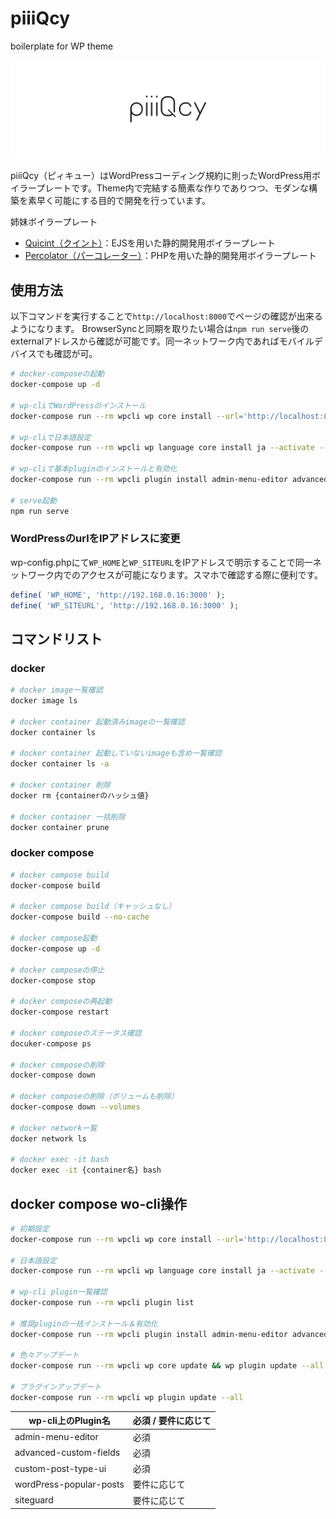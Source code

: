 # piiiQcy
boilerplate for WP theme

![logo](docs/assets/images/logo.png)

piiiQcy（ピィキュー）はWordPressコーディング規約に則ったWordPress用ボイラープレートです。Theme内で完結する簡素な作りでありつつ、モダンな構築を素早く可能にする目的で開発を行っています。

姉妹ボイラープレート
- [Quicint（クイント）](https://github.com/TsubasaHiga/Quicint)：EJSを用いた静的開発用ボイラープレート
- [Percolator（パーコレーター）](https://github.com/TsubasaHiga/Percolator)：PHPを用いた静的開発用ボイラープレート

## 使用方法

以下コマンドを実行することで`http://localhost:8000`でページの確認が出来るようになります。
BrowserSyncと同期を取りたい場合は`npm run serve`後のexternalアドレスから確認が可能です。同一ネットワーク内であればモバイルデバイスでも確認が可。

``` bash
# docker-composeの起動
docker-compose up -d

# wp-cliでWordPressのインストール
docker-compose run --rm wpcli wp core install --url='http://localhost:8000' --title='test' --admin_user='test' --admin_password='test' --admin_email='info@example.com' --allow-root

# wp-cliで日本語設定
docker-compose run --rm wpcli wp language core install ja --activate --allow-root

# wp-cliで基本pluginのインストールと有効化
docker-compose run --rm wpcli plugin install admin-menu-editor advanced-custom-fields custom-post-type-ui --activate --allow-root

# serve起動
npm run serve
```

### WordPressのurlをIPアドレスに変更

wp-config.phpにて`WP_HOME`と`WP_SITEURL`をIPアドレスで明示することで同一ネットワーク内でのアクセスが可能になります。スマホで確認する際に便利です。

``` php
define( 'WP_HOME', 'http://192.168.0.16:3000' );
define( 'WP_SITEURL', 'http://192.168.0.16:3000' );
```

## コマンドリスト

### docker

``` bash
# docker image一覧確認
docker image ls

# docker container 起動済みimageの一覧確認
docker container ls

# docker container 起動していないimageも含め一覧確認
docker container ls -a

# docker container 削除
docker rm {containerのハッシュ値}

# docker container 一括削除
docker container prune
```

### docker compose

``` bash
# docker compose build
docker-compose build

# docker compose build（キャッシュなし）
docker-compose build --no-cache

# docker compose起動
docker-compose up -d

# docker composeの停止
docker-compose stop

# docker composeの再起動
docker-compose restart

# docker composeのステータス確認
docuker-compose ps

# docker composeの削除
docker-compose down

# docker composeの削除（ボリュームも削除）
docker-compose down --volumes

# docker network一覧
docker network ls

# docker exec -it bash
docker exec -it {container名} bash
```

## docker compose wo-cli操作

``` bash
# 初期設定
docker-compose run --rm wpcli wp core install --url='http://localhost:8000' --title='test' --admin_user='test' --admin_password='test' --admin_email='info@example.com' --allow-root

# 日本語設定
docker-compose run --rm wpcli wp language core install ja --activate --allow-root

# wp-cli plugin一覧確認
docker-compose run --rm wpcli plugin list

# 推奨pluginの一括インストール＆有効化
docker-compose run --rm wpcli plugin install admin-menu-editor advanced-custom-fields custom-post-type-ui --activate --allow-root 

# 色々アップデート
docker-compose run --rm wpcli wp core update && wp plugin update --all && wp theme update --all && wp core language update

# プラグインアップデート
docker-compose run --rm wpcli wp plugin update --all
```

| wp-cli上のPlugin名 | 必須 / 要件に応じて |
| --- | --- |
| admin-menu-editor | 必須 |
| advanced-custom-fields | 必須 |
| custom-post-type-ui | 必須 |
| wordPress-popular-posts | 要件に応じて |
| siteguard | 要件に応じて |
